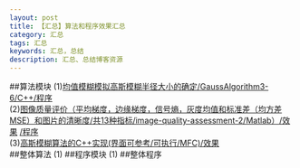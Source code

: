 ```yaml
---
layout: post
title: 【汇总】算法和程序效果汇总
category: 汇总
tags: 汇总  
keywords: 汇总，总结
description: 汇总、总结博客资源
---
```


##算法模块
(1)[均值模糊模拟高斯模糊半径大小的确定/GaussAlgorithm3-6/C++](http://a1.qpic.cn/psb?/V10ctZwO4GqAC4/Q73TR2FTq7t4Vnuyj2OMFgCavfMCD81PVkYliQe3d2A!/b/dHwBAAAAAAAA&ek=1&kp=1&pt=0&bo=kAYEBJAGBAQDCSw!&sce=60-2-2&rf=viewer_4)[/程序](https://github.com/whdcumt/GaussAlgorithm3)<br>
(2)[图像质量评价（平均梯度，边缘梯度，信号熵，灰度均值和标准差（均方差MSE）和图片的清晰度/共13种指标/image-quality-assessment-2/Matlab）](http://a1.qpic.cn/psb?/V10ctZwO0joWiR/Vdli3W6O9cwNhmBerXm883cEvW8vns9v1DAEqY9Nj1A!/b/dHcBAAAAAAAA&bo=WAJqA1gCagMBCS4!&rf=viewer_4)[/效果](http://a2.qpic.cn/psb?/V10ctZwO0joWiR/t7HUqLetq5rQfKpRCPsl2CkJMF.U9GFPaFYsz4SLHIk!/b/dNwAAAAAAAAA&bo=kAYCBJAGAgQDACU!&rf=viewer_4) [/程序](https://github.com/whdcumt/image-quality-assessment)<br>
(3)[高斯模糊算法的C++实现(界面可参考/可执行/MFC)](http://pan.baidu.com/s/1sldAthr)[/效果](http://a2.qpic.cn/psb?/V10ctZwO0joWiR/pbZeYs40e7lhG1NwsFzTubG9C551b.YMKk5iuNA6vQw!/b/dAwBAAAAAAAA&bo=SQOAAgAAAAADB.o!&rf=viewer_4)<br>
##整体算法
(1)
##程序模块
(1)
##整体程序
